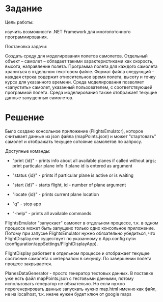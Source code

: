 # Заданиe
Цель работы:

изучить возможности .NET Framework для многопоточного программирования.

Постановка задачи:

Создать среду для моделирования полетов самолетов. Отдельный объект – самолет – обладает такими характеристиками как скорость, высота, направление полета. Программа полета для каждого самолета храниться в отдельном текстовом файле. Формат файла следующий – каждая строка содержит относительное время полета, высоту и точку курса для указанного времени. Среда моделирования позволяет «запустить» самолет, указанный пользователем, с соответствующей программой полета. Среда моделирования также отображает текущие данные запущенных самолетов.

# Решение

Было создано консольное приложение (FlightsEmulator), которое считывает данные из json файла (mapPoints.json) и может "стартовать" самолет и отображать текущее сотояние самолетов по запросу.

Доступные команды:

- "print {id}" - prints info about all available planes if called without args;
print particular plane info if plane id is entered as argument

- "status {id}" - prints if particular plane is active or is waiting

- "start {id}" - starts flight, id - number of plane argument

- "locate {id}" - prints current plane location

- "q" - stop app

- "-help" - prints all available commands

FlightsEmulator "запускает" самолет в отдельном процессе, т.к. в одном процессе может быть запущено только одно консольное приложение. Потому при запуске FlightsEmulator нужно обязательно убедиться, что FlightDisplay.exe существует по указанному в App.config пути (configuration/appSettings/FlightDisplayApp). 

FlightDisplay работает в отдельном процессе и отображает текущее состояние самолета с интервалом в секунду. По завершении полета процесс закрывается. 

PlanesDataGenerator - просто генератор тестовых данных. В поставке уже есть файл mapPoints.json с тестовыми данными, потому использовать генератор не обязательно. Но если нужно перегенерировать данные запускать нужно map.html именно как файл, не на localhost, т.к. иначе нужен будет ключ от google maps

